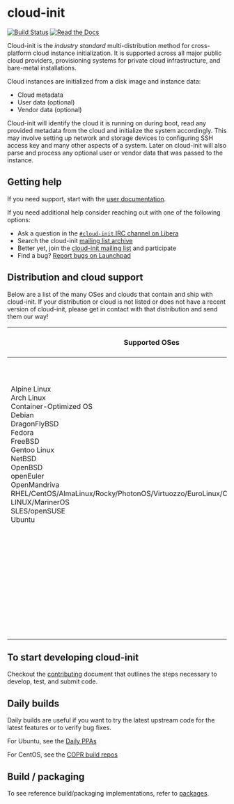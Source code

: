 # cloud-init

[![Build Status](https://travis-ci.com/canonical/cloud-init.svg?branch=main)](https://travis-ci.com/canonical/cloud-init) [![Read the Docs](https://readthedocs.org/projects/cloudinit/badge/?version=latest&style=flat)](https://cloudinit.readthedocs.org)

Cloud-init is the *industry standard* multi-distribution method for
cross-platform cloud instance initialization. It is supported across all
major public cloud providers, provisioning systems for private cloud
infrastructure, and bare-metal installations.

Cloud instances are initialized from a disk image and instance data:

- Cloud metadata
- User data (optional)
- Vendor data (optional)

Cloud-init will identify the cloud it is running on during boot, read any
provided metadata from the cloud and initialize the system accordingly. This
may involve setting up network and storage devices to configuring SSH
access key and many other aspects of a system. Later on cloud-init will
also parse and process any optional user or vendor data that was passed to the
instance.

## Getting help

If you need support, start with the [user documentation](https://cloudinit.readthedocs.io/en/latest/).

If you need additional help consider reaching out with one of the following options:

- Ask a question in the [``#cloud-init`` IRC channel on Libera](https://kiwiirc.com/nextclient/irc.libera.chat/cloud-init)
- Search the cloud-init [mailing list archive](https://lists.launchpad.net/cloud-init/)
- Better yet, join the [cloud-init mailing list](https://launchpad.net/~cloud-init) and participate
- Find a bug? [Report bugs on Launchpad](https://bugs.launchpad.net/cloud-init/+filebug)

## Distribution and cloud support

Below are a list of the many OSes and clouds that contain and ship with cloud-init. If your
distribution or cloud is not listed or does not have a recent version of cloud-init, please
get in contact with that distribution and send them our way!

| Supported OSes                                                                                                                                                                                                                                                                                                                                                                      | Supported Public Clouds | Supported Private Clouds |
|-------------------------------------------------------------------------------------------------------------------------------------------------------------------------------------------------------------------------------------------------------------------------------------------------------------------------------------------------------------------------------------| --- | --- |
| Alpine Linux<br />Arch Linux<br />Container-Optimized OS<br />Debian<br />DragonFlyBSD<br />Fedora<br />FreeBSD<br />Gentoo Linux<br />NetBSD<br />OpenBSD<br />openEuler<br />OpenMandriva<br />RHEL/CentOS/AlmaLinux/Rocky/PhotonOS/Virtuozzo/EuroLinux/CloudLinux/MIRACLE LINUX/MarinerOS<br />SLES/openSUSE<br />Ubuntu<br /><br /><br /><br /><br /><br /><br /><br /><br /><br /><br /> | Amazon Web Services<br />Microsoft Azure<br />Google Cloud Platform<br />Oracle Cloud Infrastructure<br />Softlayer<br />Rackspace Public Cloud<br />IBM Cloud<br />DigitalOcean<br />Bigstep<br />Hetzner<br />Joyent<br />CloudSigma<br />Alibaba Cloud<br />Huawei Cloud<br />OVH<br />OpenNebula<br />Exoscale<br />Scaleway<br />CloudStack<br />AltCloud<br />SmartOS<br />HyperOne<br />Vultr<br />Rootbox<br /> | Bare metal installs<br />OpenStack<br />LXD<br />KVM<br />Metal-as-a-Service (MAAS)<br />VMware<br /><br /><br /><br /><br /><br /><br /><br /><br /><br /><br /><br /><br /><br /><br /><br />|

## To start developing cloud-init

Checkout the [contributing](https://cloudinit.readthedocs.io/en/latest/development/contributing.html)
document that outlines the steps necessary to develop, test, and submit code.

## Daily builds

Daily builds are useful if you want to try the latest upstream code for the latest
features or to verify bug fixes.

For Ubuntu, see the [Daily PPAs](https://code.launchpad.net/~cloud-init-dev/+archive/ubuntu/daily)

For CentOS, see the [COPR build repos](https://copr.fedorainfracloud.org/coprs/g/cloud-init/cloud-init-dev/)

## Build / packaging

To see reference build/packaging implementations, refer to [packages](packages).
